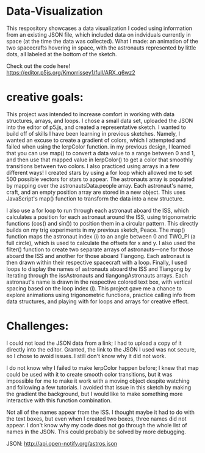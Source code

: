 # Data-Visualization
This respository showcases a data visualization I coded using information from an existing JSON file, which included data on indviduals currently in space (at the time the data was collected). 
What I made: an animation of the two spacecrafts hovering in space, with the astronauts represented by little dots, all labeled at the bottom of the sketch. 

Check out the code here! 
https://editor.p5js.org/Kmorrissey1/full/ARX_q6wz2

# creative goals: 

This project was intended to increase comfort in working with data structures, arrays, and loops. I chose a small data set, uploaded the JSON into the editor of p5.js, and created a representative sketch. I wanted to build off of skills I have been learning in previous sketches. Namely, I wanted an excuse to create a gradient of colors, which I attempted and failed when using the lerpColor function. in my previous design, I learned that you can use map() to convert a data value to a range between 0 and 1, and then use that mapped value in lerpColor() to get a color that smoothly transitions between two colors. I also practiced using arrays in a few different ways! I created stars by using a for loop which allowed me to set 500 possible vectors for stars to appear. The astronauts array is populated by mapping over the astronautsData.people array. Each astronaut's name, craft, and an empty position array are stored in a new object. This uses JavaScript's map() function to transform the data into a new structure.

I also use a for loop to run through each astronaut aboard the ISS, which calculates a position for each astronaut around the ISS, using trigonometric functions (cos() and sin()) to position them in a circular pattern. This directly builds on my trig experiments in my previous sketch, Peace. The map() function maps the astronaut index (i) to an angle between 0 and TWO_PI (a full circle), which is used to calculate the offsets for x and y. I also used the filter() function to create two separate arrays of astronauts—one for those aboard the ISS and another for those aboard Tiangong. Each astronaut is then drawn within their respective spacecraft with a loop. Finally, I used loops to display the names of astronauts aboard the ISS and Tiangong by iterating through the issAstronauts and tiangongAstronauts arrays. Each astronaut's name is drawn in the respective colored text box, with vertical spacing based on the loop index (i). This project gave me a chance to explore animations using trigonometric functions, practice calling info from data structures, and playing with for loops and arrays for creative effect. 

# Challenges:

I could not load the JSON data from a link; I had to upload a copy of it directly into the editor. Granted, the link to the JSON I used was not secure, so I chose to avoid issues. I still don't know why it did not work.

I do not know why I failed to make lerpColor happen before; I knew that map could be used with it to create smooth color transitions, but it was impossible for me to make it work with a moving object despite watching and following a few tutorials. I avoided that issue in this sketch by making the gradient the background, but I would like to make something more interactive with this function combination. 

Not all of the names appear from the ISS. I thought maybe it had to do with the text boxes, but even when I created two boxes, three names did not appear. I don't know why my code does not go through the whole list of names in the JSON. This could probably be solved by more debugging. 

JSON: http://api.open-notify.org/astros.json
